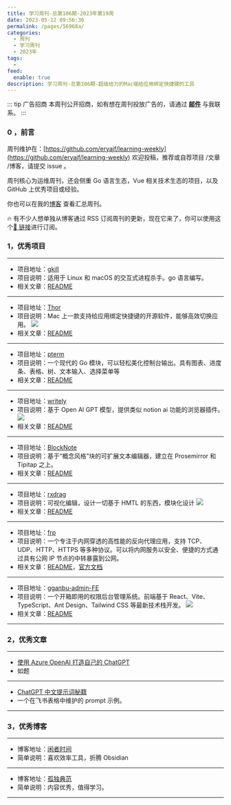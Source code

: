 ```yaml
---
title: 学习周刊-总第106期-2023年第19周
date: 2023-05-12 09:56:36
permalink: /pages/56968a/
categories:
  - 周刊
  - 学习周刊
  - 2023年
tags:
  -
feed:
  enable: true
description: 学习周刊-总第106期-超级给力的Mac端给应用绑定快捷键的工具
---
```


::: tip 广告招商
本周刊公开招商，如有想在周刊投放广告的，请通过 **[邮件](mailto:eryajf@163.com)** 与我联系。
:::

### 0 ，前言

周刊维护在：[https://github.com/eryajf/learning-weekly](https://github.com/eryajf/learning-weekly) 欢迎投稿，推荐或自荐项目 /文章 /博客，请提交 issue 。

周刊核心为运维周刊，还会侧重 Go 语言生态，Vue 相关技术生态的项目，以及 GitHub 上优秀项目或经验。

你也可以在我的[博客](https://wiki.eryajf.net/learning-weekly/) 查看汇总周刊。

🔥 有不少人想单独从博客通过 RSS 订阅周刊的更新，现在它来了，你可以使用这个[🔗 链接](https://wiki.eryajf.net/learning-weekly.xml)进行订阅。

### 1，优秀项目

---

- 项目地址：[gkill](https://github.com/heppu/gkill)
- 项目说明：适用于 Linux 和 macOS 的交互式进程杀手。go 语言编写。
- 相关文章：[README](https://github.com/heppu/gkill#readme)

---

- 项目地址：[Thor](https://github.com/gbammc/Thor)
- 项目说明：Mac 上一款支持给应用绑定快捷键的开源软件，能够高效切换应用。
  ![](http://t.eryajf.net/imgs/2023/03/d5b575dd2791f2c5.png)
- 相关文章：[README](https://github.com/gbammc/Thor#readme)

---

- 项目地址：[pterm](https://github.com/pterm/pterm)
- 项目说明：一个现代的 Go 模块，可以轻松美化控制台输出。具有图表、进度条、表格、树、文本输入、选择菜单等
- 相关文章：[README](https://github.com/pterm/pterm#readme)

---

- 项目地址：[writely](https://github.com/anc95/writely/blob/main/README-CN.md)
- 项目说明：基于 Open AI GPT 模型，提供类似 notion ai 功能的浏览器插件。
  ![](http://t.eryajf.net/imgs/2023/03/9f384507204fb1b9.gif)
- 相关文章：[README](https://github.com/anc95/writely/blob/main/README-CN.md)

---

- 项目地址：[BlockNote](https://github.com/TypeCellOS/BlockNote)
- 项目说明：基于“概念风格”块的可扩展文本编辑器，建立在 Prosemirror 和 Tipitap 之上。
- 相关文章：[README](https://github.com/TypeCellOS/BlockNote#readme)

---

- 项目地址：[rxdrag](https://github.com/codebdy/rxdrag)
- 项目说明：可视化编辑，设计一切基于 HMTL 的东西，模块化设计
  ![](http://t.eryajf.net/imgs/2023/03/9ce25a6f79f87775.png)
- 相关文章：[README](https://github.com/codebdy/rxdrag#readme)

---

- 项目地址：[frp](https://github.com/fatedier/frp)
- 项目说明：一个专注于内网穿透的高性能的反向代理应用，支持 TCP、UDP、HTTP、HTTPS 等多种协议。可以将内网服务以安全、便捷的方式通过具有公网 IP 节点的中转暴露到公网。
- 相关文章：[README](https://github.com/fatedier/frp/blob/dev/README_zh.md)，[官方文档](https://gofrp.org/)

---

- 项目地址：[gganbu-admin-FE](https://github.com/sanjayheaven/gganbu-admin-FE)
- 项目说明：一个开箱即用的权限后台管理系统。前端基于 React、Vite、TypeScript、Ant Design、Tailwind CSS 等最新技术栈开发。
  ![](http://t.eryajf.net/imgs/2023/03/4e693afcc51e8b15.png)
- 相关文章：[README](https://github.com/sanjayheaven/gganbu-admin-FE/blob/main/README.zh-CN.md)

---

### 2，优秀文章

---

- [使用 Azure OpenAI 打造自己的 ChatGPT](https://www.cnblogs.com/stulzq/p/17271937.html)
- 如题

---

- [ChatGPT 中文提示词秘籍](https://qddmercny4.feishu.cn/sheets/shtcnMklYu0WsXEDUXXanrSEB2m?sheet=30f022)
- 一个在飞书表格中维护的 prompt 示例。

---

### 3，优秀博客

---

- 博客地址：[闲者时间](https://xzsj.vip/feed.xml)
- 简单说明：喜欢效率工具，折腾 Obsidian

---

- 博客地址：[孤独典范](https://gudu.fun/)
- 简单说明：内容优秀，值得学习。

---
